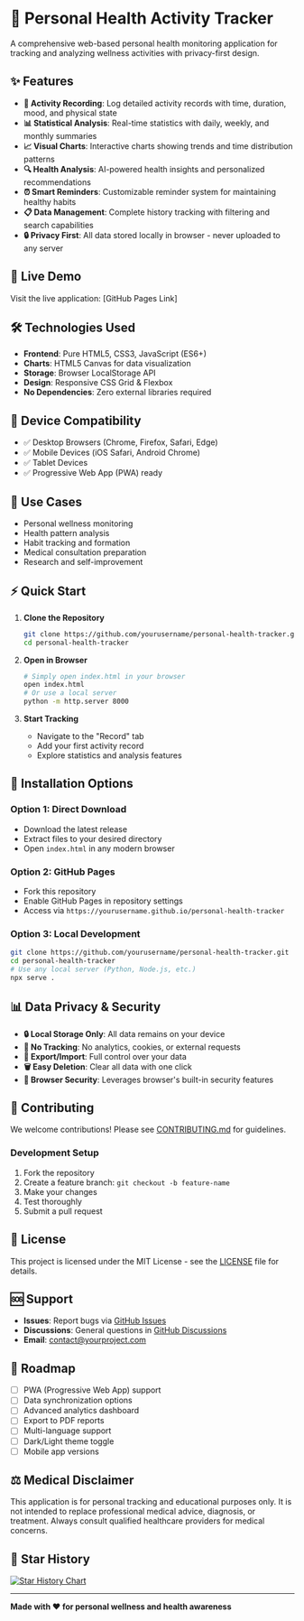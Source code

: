 # 🏥 Personal Health Activity Tracker

A comprehensive web-based personal health monitoring application for tracking and analyzing wellness activities with privacy-first design.

## ✨ Features

- **📝 Activity Recording**: Log detailed activity records with time, duration, mood, and physical state
- **📊 Statistical Analysis**: Real-time statistics with daily, weekly, and monthly summaries
- **📈 Visual Charts**: Interactive charts showing trends and time distribution patterns
- **🔍 Health Analysis**: AI-powered health insights and personalized recommendations
- **⏰ Smart Reminders**: Customizable reminder system for maintaining healthy habits
- **📋 Data Management**: Complete history tracking with filtering and search capabilities
- **🔒 Privacy First**: All data stored locally in browser - never uploaded to any server

## 🚀 Live Demo

Visit the live application: [GitHub Pages Link]

## 🛠️ Technologies Used

- **Frontend**: Pure HTML5, CSS3, JavaScript (ES6+)
- **Charts**: HTML5 Canvas for data visualization
- **Storage**: Browser LocalStorage API
- **Design**: Responsive CSS Grid & Flexbox
- **No Dependencies**: Zero external libraries required

## 📱 Device Compatibility

- ✅ Desktop Browsers (Chrome, Firefox, Safari, Edge)
- ✅ Mobile Devices (iOS Safari, Android Chrome)
- ✅ Tablet Devices
- ✅ Progressive Web App (PWA) ready

## 🎯 Use Cases

- Personal wellness monitoring
- Health pattern analysis
- Habit tracking and formation
- Medical consultation preparation
- Research and self-improvement

## ⚡ Quick Start

1. **Clone the Repository**
   ```bash
   git clone https://github.com/yourusername/personal-health-tracker.git
   cd personal-health-tracker
   ```

2. **Open in Browser**
   ```bash
   # Simply open index.html in your browser
   open index.html
   # Or use a local server
   python -m http.server 8000
   ```

3. **Start Tracking**
   - Navigate to the "Record" tab
   - Add your first activity record
   - Explore statistics and analysis features

## 🔧 Installation Options

### Option 1: Direct Download
- Download the latest release
- Extract files to your desired directory
- Open `index.html` in any modern browser

### Option 2: GitHub Pages
- Fork this repository
- Enable GitHub Pages in repository settings
- Access via `https://yourusername.github.io/personal-health-tracker`

### Option 3: Local Development
```bash
git clone https://github.com/yourusername/personal-health-tracker.git
cd personal-health-tracker
# Use any local server (Python, Node.js, etc.)
npx serve .
```

## 📊 Data Privacy & Security

- **🔒 Local Storage Only**: All data remains on your device
- **🚫 No Tracking**: No analytics, cookies, or external requests
- **💾 Export/Import**: Full control over your data
- **🗑️ Easy Deletion**: Clear all data with one click
- **🔐 Browser Security**: Leverages browser's built-in security features

## 🤝 Contributing

We welcome contributions! Please see [CONTRIBUTING.md](docs/CONTRIBUTING.md) for guidelines.

### Development Setup
1. Fork the repository
2. Create a feature branch: `git checkout -b feature-name`
3. Make your changes
4. Test thoroughly
5. Submit a pull request

## 📝 License

This project is licensed under the MIT License - see the [LICENSE](LICENSE) file for details.

## 🆘 Support

- **Issues**: Report bugs via [GitHub Issues](https://github.com/yourusername/personal-health-tracker/issues)
- **Discussions**: General questions in [GitHub Discussions](https://github.com/yourusername/personal-health-tracker/discussions)
- **Email**: contact@yourproject.com

## 🔮 Roadmap

- [ ] PWA (Progressive Web App) support
- [ ] Data synchronization options
- [ ] Advanced analytics dashboard
- [ ] Export to PDF reports
- [ ] Multi-language support
- [ ] Dark/Light theme toggle
- [ ] Mobile app versions

## ⚖️ Medical Disclaimer

This application is for personal tracking and educational purposes only. It is not intended to replace professional medical advice, diagnosis, or treatment. Always consult qualified healthcare providers for medical concerns.

## 🌟 Star History

[![Star History Chart](https://api.star-history.com/svg?repos=yourusername/personal-health-tracker&type=Date)](https://star-history.com/#yourusername/personal-health-tracker&Date)

---

**Made with ❤️ for personal wellness and health awareness**